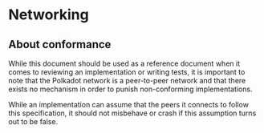 # Networking

## About conformance

While this document should be used as a reference document when it comes to reviewing an implementation or writing tests, it is important to note that the Polkadot network is a peer-to-peer network and that there exists no mechanism in order to punish non-conforming implementations.

While an implementation can assume that the peers it connects to follow this specification, it should not misbehave or crash if this assumption turns out to be false.
